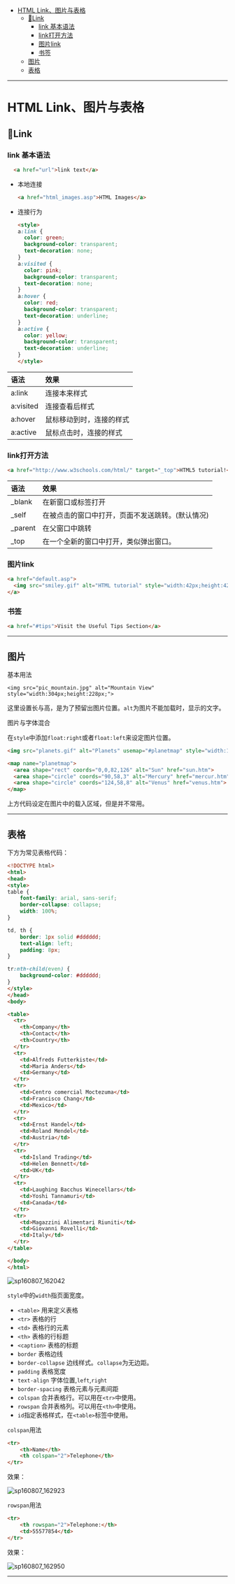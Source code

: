 <!-- toc -->

- [HTML Link、图片与表格](#html-link-图片与表格)
	- [:link:Link](#linklink)
		- [link 基本语法](#link-基本语法)
		- [link打开方法](#link打开方法)
		- [图片link](#图片link)
		- [书签](#书签)
	- [图片](#图片)
	- [表格](#表格)

<!-- tocstop -->

 --------------------------------------------------------------------------------

# HTML Link、图片与表格

## :link:Link

### link 基本语法

```html
  <a href="url">link text</a>
```

- 本地连接

  ```html
  <a href="html_images.asp">HTML Images</a>
  ```

- 连接行为

  ```html
  <style>
  a:link {
    color: green;
    background-color: transparent;
    text-decoration: none;
  }
  a:visited {
    color: pink;
    background-color: transparent;
    text-decoration: none;
  }
  a:hover {
    color: red;
    background-color: transparent;
    text-decoration: underline;
  }
  a:active {
    color: yellow;
    background-color: transparent;
    text-decoration: underline;
  }
  </style>
  ```

语法        | 效果
:-------- | :-----------
a:link    | 连接本来样式
a:visited | 连接查看后样式
a:hover   | 鼠标移动到时，连接的样式
a:active  | 鼠标点击时，连接的样式

### link打开方法

```HTML
<a href="http://www.w3schools.com/html/" target="_top">HTML5 tutorial!</a>
```

语法        | 效果
:-------- | :-----------
\_blank  | 在新窗口或标签打开
\_self | 在被点击的窗口中打开，页面不发送跳转。(默认情况)
\_parent  | 在父窗口中跳转
\_top | 在一个全新的窗口中打开，类似弹出窗口。

### 图片link

```HTML
<a href="default.asp">
  <img src="smiley.gif" alt="HTML tutorial" style="width:42px;height:42px;border:0;">
</a>
```
### 书签

```HTML
<a href="#tips">Visit the Useful Tips Section</a>
```

----

## 图片

基本用法
```
<img src="pic_mountain.jpg" alt="Mountain View" style="width:304px;height:228px;">
```
这里设置长与高，是为了预留出图片位置。`alt`为图片不能加载时，显示的文字。

图片与字体混合

在`style`中添加`float:right`或者`float:left`来设定图片位置。

```HTML
<img src="planets.gif" alt="Planets" usemap="#planetmap" style="width:145px;height:126px;">

<map name="planetmap">
  <area shape="rect" coords="0,0,82,126" alt="Sun" href="sun.htm">
  <area shape="circle" coords="90,58,3" alt="Mercury" href="mercur.htm">
  <area shape="circle" coords="124,58,8" alt="Venus" href="venus.htm">
</map>
```
上方代码设定在图片中的载入区域，但是并不常用。

----

## 表格

下方为常见表格代码：
```HTML
<!DOCTYPE html>
<html>
<head>
<style>
table {
    font-family: arial, sans-serif;
    border-collapse: collapse;
    width: 100%;
}

td, th {
    border: 1px solid #dddddd;
    text-align: left;
    padding: 8px;
}

tr:nth-child(even) {
    background-color: #dddddd;
}
</style>
</head>
<body>

<table>
  <tr>
    <th>Company</th>
    <th>Contact</th>
    <th>Country</th>
  </tr>
  <tr>
    <td>Alfreds Futterkiste</td>
    <td>Maria Anders</td>
    <td>Germany</td>
  </tr>
  <tr>
    <td>Centro comercial Moctezuma</td>
    <td>Francisco Chang</td>
    <td>Mexico</td>
  </tr>
  <tr>
    <td>Ernst Handel</td>
    <td>Roland Mendel</td>
    <td>Austria</td>
  </tr>
  <tr>
    <td>Island Trading</td>
    <td>Helen Bennett</td>
    <td>UK</td>
  </tr>
  <tr>
    <td>Laughing Bacchus Winecellars</td>
    <td>Yoshi Tannamuri</td>
    <td>Canada</td>
  </tr>
  <tr>
    <td>Magazzini Alimentari Riuniti</td>
    <td>Giovanni Rovelli</td>
    <td>Italy</td>
  </tr>
</table>

</body>
</html>
```
![sp160807_162042](http://ooo.0o0.ooo/2016/08/07/57a6ef86d7cd0.png)

<!-- ![sp160807_162042](/assets/sp160807_162042.png) -->

`style`中的`width`指页面宽度。

- `<table>` 用来定义表格
- `<tr>` 表格的行
- `<td>` 表格行的元素
- `<th>` 表格的行标题
- `<caption>` 表格的标题
- `border` 表格边线
- `border-collapse` 边线样式。`collapse`为无边距。
- `padding` 表格宽度
- `text-align` 字体位置,`left`,`right`
- `border-spacing` 表格元素与元素间距
- `colspan` 合并表格行。可以用在`<tr>`中使用。
- `rowspan` 合并表格列。可以用在`<th>`中使用。
- `id`指定表格样式，在`<table>`标签中使用。

`colspan`用法
```HTML
<tr>
	<th>Name</th>
	<th colspan="2">Telephone</th>
</tr>
```
效果：

![sp160807_162923](http://ooo.0o0.ooo/2016/08/07/57a6f18a32d9e.png)

<!-- ![sp160807_162923](/assets/sp160807_162923.png) -->


`rowspan`用法
```HTML
<tr>
	<th rowspan="2">Telephone:</th>
	<td>55577854</td>
</tr>
```
效果：

![sp160807_162950](http://ooo.0o0.ooo/2016/08/07/57a6f1a5d910f.png)

<!-- ![sp160807_162950](/assets/sp160807_162950.png) -->

---
